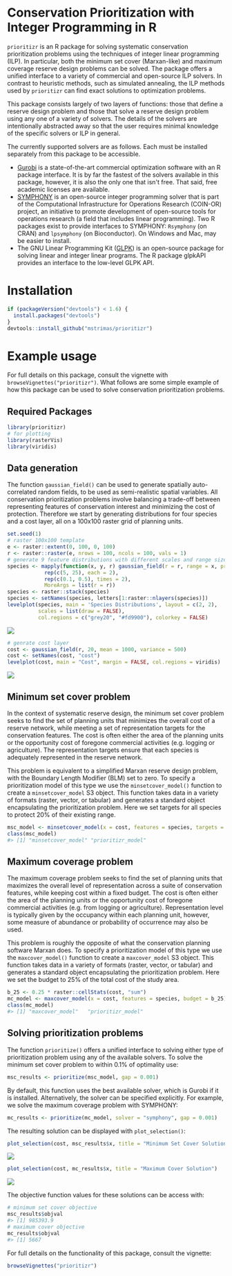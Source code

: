 
<!-- README.md is generated from README.Rmd. Please edit that file -->
Conservation Prioritization with Integer Programming in R
=========================================================

`prioritizr` is an R package for solving systematic conservation prioritization problems using the techniques of integer linear programming (ILP). In particular, both the minimum set cover (Marxan-like) and maximum coverage reserve design problems can be solved. The package offers a unified interface to a variety of commercial and open-source ILP solvers. In contrast to heuristic methods, such as simulated annealing, the ILP methods used by `prioritizr` can find exact solutions to optimization problems.

This package consists largely of two layers of functions: those that define a reserve design problem and those that solve a reserve design problem using any one of a variety of solvers. The details of the solvers are intentionally abstracted away so that the user requires minimal knowledge of the specific solvers or ILP in general.

The currently supported solvers are as follows. Each must be installed separately from this package to be accessible.

-   [Gurobi](http://gurobi.com) is a state-of-the-art commercial optimization software with an R package interface. It is by far the fastest of the solvers available in this package, however, it is also the only one that isn't free. That said, free academic licenses are available.
-   [SYMPHONY](https://projects.coin-or.org/SYMPHONY) is an open-source integer programming solver that is part of the Computational Infrastructure for Operations Research (COIN-OR) project, an initiative to promote development of open-source tools for operations research (a field that includes linear programming). Two R packages exist to provide interfaces to SYMPHONY: `Rsymphony` (on CRAN) and `lpsymphony` (on Bioconductor). On Windows and Mac, may be easier to install.
-   The GNU Linear Programming Kit ([GLPK](https://www.gnu.org/software/glpk/)) is an open-source package for solving linear and integer linear programs. The R package glpkAPI provides an interface to the low-level GLPK API.

Installation
============

``` r
if (packageVersion("devtools") < 1.6) {
  install.packages("devtools")
}
devtools::install_github("mstrimas/prioritizr")
```

Example usage
=============

For full details on this package, consult the vignette with `browseVignettes("prioritizr")`. What follows are some simple example of how this package can be used to solve conservation prioritization problems.

Required Packages
-----------------

``` r
library(prioritizr)
# for plotting
library(rasterVis)
library(viridis)
```

Data generation
---------------

The function `gaussian_field()` can be used to generate spatially auto-correlated random fields, to be used as semi-realistic spatial variables. All conservation prioritization problems involve balancing a trade-off between representing features of conservation interest and minimizing the cost of protection. Therefore we start by generating distributions for four species and a cost layer, all on a 100x100 raster grid of planning units.

``` r
set.seed(1)
# raster 100x100 template
e <- raster::extent(0, 100, 0, 100)
r <- raster::raster(e, nrows = 100, ncols = 100, vals = 1)
# generate 9 feature distributions with different scales and range sizes
species <- mapply(function(x, y, r) gaussian_field(r = r, range = x, prop = y),
            rep(c(5, 25), each = 2),
            rep(c(0.1, 0.5), times = 2),
            MoreArgs = list(r = r))
species <- raster::stack(species)
species <- setNames(species, letters[1:raster::nlayers(species)])
levelplot(species, main = 'Species Distributions', layout = c(2, 2),
          scales = list(draw = FALSE),
          col.regions = c("grey20", "#fd9900"), colorkey = FALSE)
```

![](README/generate-data-1.png)

``` r
# genrate cost layer
cost <- gaussian_field(r, 20, mean = 1000, variance = 500)
cost <- setNames(cost, "cost")
levelplot(cost, main = "Cost", margin = FALSE, col.regions = viridis)
```

![](README/generate-data-2.png)

Minimum set cover problem
-------------------------

In the context of systematic reserve design, the minimum set cover problem seeks to find the set of planning units that minimizes the overall cost of a reserve network, while meeting a set of representation targets for the conservation features. The cost is often either the area of the planning units or the opportunity cost of foregone commercial activities (e.g. logging or agriculture). The representation targets ensure that each species is adequately represented in the reserve network.

This problem is equivalent to a simplified Marxan reserve design problem, with the Boundary Length Modifier (BLM) set to zero. To specify a prioritization model of this type we use the `minsetcover_model()` function to create a `minsetcover_model` S3 object. This function takes data in a variety of formats (raster, vector, or tabular) and generates a standard object encapsulating the prioritization problem. Here we set targets for all species to protect 20% of their existing range.

``` r
msc_model <- minsetcover_model(x = cost, features = species, targets = 0.2)
class(msc_model)
#> [1] "minsetcover_model" "prioritizr_model"
```

Maximum coverage problem
------------------------

The maximum coverage problem seeks to find the set of planning units that maximizes the overall level of representation across a suite of conservation features, while keeping cost within a fixed budget. The cost is often either the area of the planning units or the opportunity cost of foregone commercial activities (e.g. from logging or agriculture). Representation level is typically given by the occupancy within each planning unit, however, some measure of abundance or probability of occurrence may also be used.

This problem is roughly the opposite of what the conservation planning software Marxan does. To specify a prioritization model of this type we use the `maxcover_model()` function to create a `maxcover_model` S3 object. This function takes data in a variety of formats (raster, vector, or tabular) and generates a standard object encapsulating the prioritization problem. Here we set the budget to 25% of the total cost of the study area.

``` r
b_25 <- 0.25 * raster::cellStats(cost, "sum")
mc_model <- maxcover_model(x = cost, features = species, budget = b_25)
class(mc_model)
#> [1] "maxcover_model"   "prioritizr_model"
```

Solving prioritization problems
-------------------------------

The function `prioritize()` offers a unified interface to solving either type of prioritization problem using any of the available solvers. To solve the minimum set cover problem to within 0.1% of optimality use:

``` r
msc_results <- prioritize(msc_model, gap = 0.001)
```

By default, this function uses the best available solver, which is Gurobi if it is installed. Alternatively, the solver can be specified explicitly. For example, we solve the maximum coverage problem with SYMPHONY:

``` r
mc_results <- prioritize(mc_model, solver = "symphony", gap = 0.001)
```

The resulting solution can be displayed with `plot_selection()`:

``` r
plot_selection(cost, msc_results$x, title = "Minimum Set Cover Solution")
```

![](README/solutions-1.png)

``` r
plot_selection(cost, mc_results$x, title = "Maximum Cover Solution")
```

![](README/solutions-2.png)

The objective function values for these solutions can be access with:

``` r
# minimum set cover objective
msc_results$objval
#> [1] 985393.9
# maximum cover objective
mc_results$objval
#> [1] 5667
```

For full details on the functionality of this package, consult the vignette:

``` r
browseVignettes("prioritizr")
```
